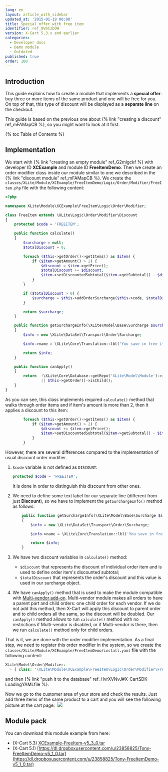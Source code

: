 ```yaml
---
lang: en
layout: article_with_sidebar
updated_at: '2015-01-19 00:00'
title: Special offer with free item
identifier: ref_9VmCzbOW
version: X-Cart 5.3.x and earlier
categories:
  - Developer docs
  - Demo module
  - Outdated
published: true
order: 100
---
```


## Introduction

This guide explains how to create a module that implements a **special offer**: buy three or more items of the same product and one will be free for you. On top of that, this type of discount will be displayed as a **separate line** on the checkout.

This guide is based on the previous one about {% link "creating a discount" ref_mFAMapCB %}, so you might want to look at it first.

{% toc Table of Contents %}

## Implementation

We start with {% link "creating an empty module" ref_G2mlgckf %} with developer ID **XCExample** and module ID **FreeItemDemo**. Then we create an order modifier class inside our module similar to one we described in the {% link "discount module" ref_mFAMapCB %}. We create the
`classes/XLite/Module/XCExample/FreeItemDemo/Logic/Order/Modifier/FreeItem.php` file with the following content: 

```php
<?php

namespace XLite\Module\XCExample\FreeItem\Logic\Order\Modifier;

class FreeItem extends \XLite\Logic\Order\Modifier\Discount
{
    protected $code = 'FREEITEM';

    public function calculate() 
    {
        $surcharge = null;
        $totalDiscount = 0;

        foreach ($this->getOrder()->getItems() as $item) {
            if ($item->getAmount() > 2) {
                $discount = $item->getPrice();
                $totalDiscount += $discount;
                $item->setDiscountedSubtotal($item->getSubtotal() - $discount);
            }
        }

        if ($totalDiscount > 0) {
            $surcharge = $this->addOrderSurcharge($this->code, $totalDiscount * -1);    
        }        

        return $surcharge;
    }

    public function getSurchargeInfo(\XLite\Model\Base\Surcharge $surcharge)
    {
        $info = new \XLite\DataSet\Transport\Order\Surcharge;

        $info->name = \XLite\Core\Translation::lbl('You save in free items');

        return $info;
    }

    public function canApply()
    {
        return  !\XLite\Core\Database::getRepo('XLite\Model\Module')->isModuleEnabled('XC\MultiVendor')
                || $this->getOrder()->isChild();
    }
}
```

As you can see, this class implements required `calculate()` method that walks through order items and if item's amount is more than 2, then it applies a discount to this item: 

```php
        foreach ($this->getOrder()->getItems() as $item) {
            if ($item->getAmount() > 2) {
                $discount += $item->getPrice();
                $item->setDiscountedSubtotal($item->getSubtotal() - $item->getPrice());
            }
        }
```

However, there are several differences compared to the implementation of usual discount order modifier.

1. `$code` variable is not defined as `DISCOUNT`:

    ```php
    protected $code = 'FREEITEM';
    ```

    It is done in order to distinguish this discount from other ones.

2. We need to define some text label for our separate line (different from just **Discount**), so we have to implement the `getSurchargeInfo()` method as follows: 

    ```php
        public function getSurchargeInfo(\XLite\Model\Base\Surcharge $surcharge)
        {
            $info = new \XLite\DataSet\Transport\Order\Surcharge;

            $info->name = \XLite\Core\Translation::lbl('You save in free items');

            return $info;
        }
    ```
    
3. We have two discount variables in `calculate()` method: 
	- `$discount` that represents the discount of individual order item and is used to define order item's discounted subtotal;
    - `$totalDiscount` that represents the order's discount and this value is used in our surcharge object.
    
4. We have `canApply()` method that is used to make the module compatible with [Multi-vendor add-on](https://market.x-cart.com/addons/suppliers-multivendors.html "Special offer with free item"). Multi-vendor module makes all orders to have a parent part and child orders: one child order for each vendor. If we do not add this method, then X-Cart will apply this discount to parent order and to child orders all the same, so the discount will be doubled. Our `canApply()` method allows to run `calculate()` method with no restrictions if Multi-vendor is disabled, or if Multi-vendor is there, then we run `calculate()` method only for child orders.

That is it, we are done with the order modifier implementation. As a final step, we need to register this order modifier in the system, so we create the `classes/XLite/Module/XCExample/FreeItemDemo/install.yaml` file with the following content: 

```php
XLite\Model\Order\Modifier:
  - { class: '\XLite\Module\XCExample\FreeItem\Logic\Order\Modifier\FreeItem', weight: 100 }
```

and then {% link "push it to the database" ref_HvrXVNvJ#X-CartSDK-LoadingYAMLfile %}.

Now we go to the customer area of your store and check the results. Just add three items of the same product to a cart and you will see the following picture at the cart page: 
![]({{site.baseurl}}/attachments/8225412/5_3_x.png)

## Module pack

You can download this module example from here: 

* (X-Cart 5.3) [XCExample-FreeItem-v5_3_0.tar](https://www.dropbox.com/s/yzpgj95yjz7zguv/XCExample-FreeItem-v5_3_0.tar)
* (X-Cart 5.1) [https://dl.dropboxusercontent.com/u/23858825/Tony-FreeItemDemo-v5_1_0.tar](https://dl.dropboxusercontent.com/u/23858825/Tony-FreeItemDemo-v5_1_0.tar)